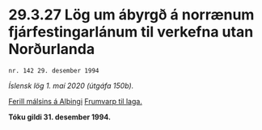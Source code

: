 # 29.3.27 Lög um ábyrgð á norrænum fjárfestingarlánum til verkefna utan Norðurlanda

`nr. 142 29. desember 1994`

_Íslensk lög 1. maí 2020 (útgáfa 150b)._

[Ferill málsins á Alþingi](https://www.althingi.is/thingstorf/thingmalalistar-eftir-thingum/ferill/?ltg=118&mnr=237)
[Frumvarp til laga.](https://www.althingi.is/altext/118/s/0278.html)

**Tóku gildi 31. desember 1994.**

